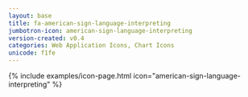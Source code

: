 ```yaml
---
layout: base
title: fa-american-sign-language-interpreting
jumbotron-icon: american-sign-language-interpreting
version-created: v0.4
categories: Web Application Icons, Chart Icons
unicode: f1fe
---
```


{% include examples/icon-page.html icon="american-sign-language-interpreting" %}
